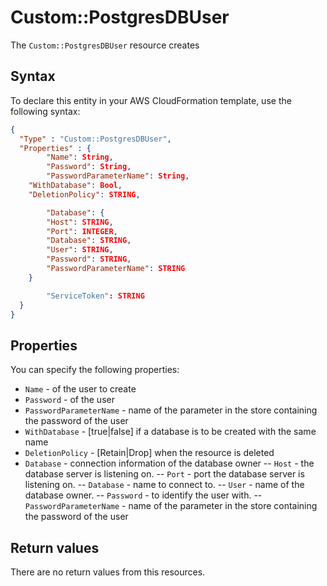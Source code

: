 # Custom::PostgresDBUser
The `Custom::PostgresDBUser` resource creates 


## Syntax
To declare this entity in your AWS CloudFormation template, use the following syntax:

```json
{
  "Type" : "Custom::PostgresDBUser",
  "Properties" : {
        "Name": String,
        "Password": String,
        "PasswordParameterName": String,
	"WithDatabase": Bool,
	"DeletionPolicy": STRING,

        "Database": {
		"Host": STRING,
		"Port": INTEGER,
		"Database": STRING,
		"User": STRING,
		"Password": STRING,
		"PasswordParameterName": STRING
	}

        "ServiceToken": STRING
  }
}
```

## Properties
You can specify the following properties:

- `Name` - of the user to create
- `Password` - of the user
- `PasswordParameterName` - name of the parameter in the store containing the password of the user
- `WithDatabase` - [true|false] if a database is to be created with the same name
- `DeletionPolicy` - [Retain|Drop] when the resource is deleted
- `Database` - connection information of the database owner
-- `Host` - the database server is listening on.
-- `Port` - port the database server is listening on.
-- `Database` - name to connect to.
-- `User` - name of the database owner.
-- `Password` - to identify the user with.
-- `PasswordParameterName` - name of the parameter in the store containing the password of the user


## Return values
There are no return values from this resources.

